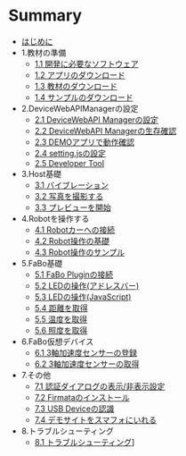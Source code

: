 # Summary

* [はじめに](README.md)
* 1.教材の準備
  * [1.1 開発に必要なソフトウェア](101_pc.md)
  * [1.2 アプリのダウンロード](102_app.md)
  * [1.3 教材のダウンロード](103_docs.md)
  * [1.4 サンプルのダウンロード](104_sample.md)
* 2.DeviceWebAPIManagerの設定
  * [2.1 DeviceWebAPI Managerの設定](201_manager.md)
  * [2.2 DeviceWebAPI Managerの生存確認](202_available.md)
  * [2.3 DEMOアプリで動作確認](203_demoapp.md)
  * [2.4 setting.jsの設定](204_setting.md)
  * [2.5 Developer Tool](205_devtool.md)
* 3.Host基礎
  * [3.1 バイブレーション](301_host_vibration.md)
  * [3.2 写真を撮影する](302_host_takepic.md)
  * [3.3 プレビューを開始](303_host_preview.md)
* 4.Robotを操作する
  * [4.1 Robotカーへの接続](401_robot_setting.md)
  * [4.2 Robot操作の基礎](402_robot_basic.md)
  * [4.3 Robot操作のサンプル](403_robot_sample.md)
* 5.FaBo基礎
  * [5.1 FaBo Pluginの接続](501_fabo.md)
  * [5.2 LEDの操作\(アドレスバー\)](502_fabo_led1.md)
  * [5.3 LEDの操作\(JavaScript\)](503_fabo_led2.md)
  * [5.4 距離を取得](504_fabo_distance.md)
  * [5.5 温度を取得](505_fabo_temperature.md)
  * [5.6 照度を取得](506_light.md)
* 6.FaBo仮想デバイス
  * [6.1 3軸加速度センサーの登録](601_virtual_3axis.md)
  * [6.2 3軸加速度センサーの取得](602_virtual_3axis_regist.md)
* 7.その他
  * [7.1 認証ダイアログの表示/非表示設定](701_oauth.md)
  * [7.2 Firmataのインストール](702_firmata.md)
  * [7.3 USB Deviceの認識](703_usbdevice.md)
  * [7.4 デモサイトをスマフォにいれる](704_demo.md)
* 8.トラブルシューティング
  * [8.1 トラブルシューティング](801_trouble.md)]